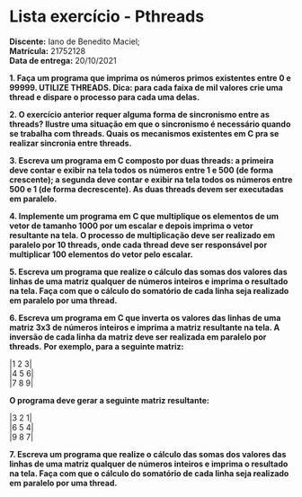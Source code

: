 # Lista exercício - Pthreads

**Discente:** Iano de Benedito Maciel; <br>
**Matrícula:** 21752128<br>
**Data de entrega:** 20/10/2021

**1. Faça um programa que imprima os números primos existentes entre 0 e 99999. UTILIZE
THREADS. Dica: para cada faixa de mil valores crie uma thread e dispare o processo para
cada uma delas.**

**2. O exercício anterior requer alguma forma de sincronismo entre as threads? Ilustre uma
situação em que o sincronismo é necessário quando se trabalha com threads. Quais os
mecanismos existentes em C pra se realizar sincronia entre threads.**

**3. Escreva um programa em C composto por duas threads: a primeira deve contar e exibir na
tela todos os números entre 1 e 500 (de forma crescente); a segunda deve contar e exibir na
tela todos os números entre 500 e 1 (de forma decrescente). As duas threads devem ser
executadas em paralelo.**

**4. Implemente um programa em C que multiplique os elementos de um vetor de tamanho 1000
por um escalar e depois imprima o vetor resultante na tela. O processo de multiplicação deve
ser realizado em paralelo por 10 threads, onde cada thread deve ser responsável por
multiplicar 100 elementos do vetor pelo escalar.**

**5. Escreva um programa que realize o cálculo das somas dos valores das linhas de uma matriz
qualquer de números inteiros e imprima o resultado na tela. Faça com que o cálculo do
somatório de cada linha seja realizado em paralelo por uma thread.**

**6. Escreva um programa em C que inverta os valores das linhas de uma matriz 3x3 de
números inteiros e imprima a matriz resultante na tela. A inversão de cada linha da matriz deve
ser realizada em paralelo por threads.**
**Por exemplo, para a seguinte matriz:**

|1 2 3| <br>
|4 5 6| <br>
|7 8 9|

**O programa deve gerar a seguinte matriz resultante:**

|3 2 1| <br>
|6 5 4| <br>
|9 8 7|

**7. Escreva um programa que realize o cálculo das somas dos valores das linhas de uma matriz
qualquer de números inteiros e imprima o resultado na tela. Faça com que o cálculo do
somatório de cada linha seja realizado em paralelo por uma thread.**